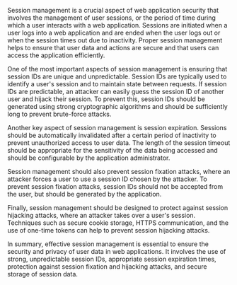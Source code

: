 Session management is a crucial aspect of web application security that involves the management of user sessions, or the period of time during which a user interacts with a web application. Sessions are initiated when a user logs into a web application and are ended when the user logs out or when the session times out due to inactivity. Proper session management helps to ensure that user data and actions are secure and that users can access the application efficiently.

One of the most important aspects of session management is ensuring that session IDs are unique and unpredictable. Session IDs are typically used to identify a user's session and to maintain state between requests. If session IDs are predictable, an attacker can easily guess the session ID of another user and hijack their session. To prevent this, session IDs should be generated using strong cryptographic algorithms and should be sufficiently long to prevent brute-force attacks.

Another key aspect of session management is session expiration. Sessions should be automatically invalidated after a certain period of inactivity to prevent unauthorized access to user data. The length of the session timeout should be appropriate for the sensitivity of the data being accessed and should be configurable by the application administrator.

Session management should also prevent session fixation attacks, where an attacker forces a user to use a session ID chosen by the attacker. To prevent session fixation attacks, session IDs should not be accepted from the user, but should be generated by the application.

Finally, session management should be designed to protect against session hijacking attacks, where an attacker takes over a user's session. Techniques such as secure cookie storage, HTTPS communication, and the use of one-time tokens can help to prevent session hijacking attacks.

In summary, effective session management is essential to ensure the security and privacy of user data in web applications. It involves the use of strong, unpredictable session IDs, appropriate session expiration times, protection against session fixation and hijacking attacks, and secure storage of session data.